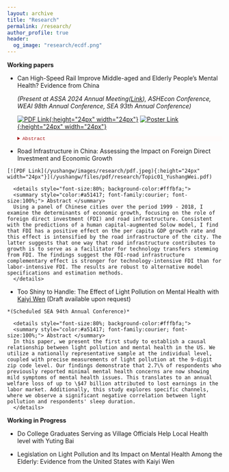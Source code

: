 ```yaml
---
layout: archive
title: "Research"
permalink: /research/
author_profile: true
header:
  og_image: "research/ecdf.png"
---
```


**Working papers** 

 -  Can High-Speed Rail Improve Middle-aged and Elderly People’s Mental Health? Evidence from China

    *(Present at ASSA 2024 Annual Meeting([Link](https://www.aeaweb.org/conference/2024/preliminary/2067?q=eNqrVipOLS7OzM8LqSxIVbKqhnGVrJQMlWp1lBKLi_OTgRwlHaWS1KJcXCArPDUTyElJrAQp0TUFSWTmpkKUlGWmloMMKSooXDAKmBoo1dYCXDDhxh0Q)), ASHEcon Conference, WEAI 98th Annual Conference, SEA 93th Annual Conference)*

    [![PDF Link](/yushangw/images/research/pdf.jpeg){:height="24px" width="24px"}](/yushangw/files/pdf/research/JMP_YushangWei.pdf) [![Poster Link](/yushangw/images/research/poster.png){:height="24px" width="24px"}](/yushangw/files/pdf/research/JMP_Poster_YushangWei.pdf) 

      <details style="font-size:80%; background-color:#fffbfa;">
      <summary style="color:#a51417; font-family:courier; font-size:100%;"> Abstract </summary> 
      The paper studies the effect of the high-speed rail (HSR) service on the mental health of individuals aged 45 and older. I use historical documents and ArcGIS Pro to produce the railway map of the late Qing Dynasty (1911) and use it as an instrument for the modern HSR network in China. I find that the HSR service significantly improves the mental health of middle-aged and elderly people, and the causal impact is larger for urban than for rural residents. I also explore and find supporting evidence for three channels of influence: income, access to medical services and in-person interactions. The HSR increases employment opportunities and, hence, individual income, improves the accessibility of medical resources outside the local area, and increases the frequency of in-person visits by children who do not live in the same city as their parents.
      </details> 

   - Road Infrastructure in China: Assessing the Impact on Foreign Direct Investment and Economic Growth 
    
    [![PDF Link](/yushangw/images/research/pdf.jpeg){:height="24px" width="24px"}](/yushangw/files/pdf/research/Topic01_YushangWei.pdf)

      <details style="font-size:80%; background-color:#fffbfa;">
      <summary style="color:#a51417; font-family:courier; font-size:100%;"> Abstract </summary> 
      Using a panel of Chinese cities over the period 1999 - 2018, I examine the determinants of economic growth, focusing on the role of foreign direct investment (FDI) and road infrastructure. Consistent with the predictions of a human capital-augmented Solow model, I find that FDI has a positive effect on the per capita GDP growth rate and this effect is intensified by the road infrastructure of the city. The latter suggests that one way that road infrastructure contributes to growth is to serve as a facilitator for technology transfers stemming from FDI. The findings suggest the FDI-road infrastructure complementary effect is stronger for technology-intensive FDI than for labor-intensive FDI. The results are robust to alternative model specifications and estimation methods.
      </details> 

   - Too Shiny to Handle: The Effect of Light Pollution on Mental Health with [Kaiyi Wen](https://www.kaiyiwen.com/) (Draft available upon request)
    
    *(Scheduled SEA 94th Annual Conference)*

      <details style="font-size:80%; background-color:#fffbfa;">
      <summary style="color:#a51417; font-family:courier; font-size:100%;"> Abstract </summary> 
      In this paper, we present the first study to establish a causal relationship between light pollution and mental health in the US. We utilize a nationally representative sample at the individual level, coupled with precise measurements of light pollution at the 9-digit zip code level. Our findings demonstrate that 2.7\% of respondents who previously reported minimal mental health concerns are now showing mild symptoms of mental health issues. This translates to an annual welfare loss of up to \$47 billion attributed to lost earnings in the labor market. Additionally, this study explores specific channels, where we observe a significant negative correlation between light pollution and respondents' sleep duration.
      </details> 

 **Working in Progress**

- Do College Graduates Serving as Village Officials Help Local Health level with Yuting Bai 


- Legislation on Light Pollution and Its Impact on Mental Health Among the Elderly: Evidence from the United States with Kaiyi Wen
